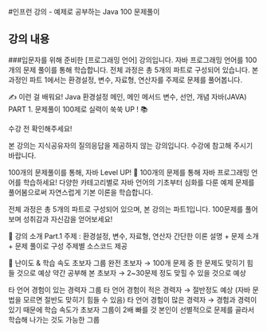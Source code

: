 #인프런 강의 - 예제로 공부하는 Java 100 문제풀이

## 강의 내용

###입문자를 위해 준비한
[프로그래밍 언어] 강의입니다.
자바 프로그래밍 언어를 100개의 문제 풀이를 통해 학습합니다. 전체 과정은 총 5개의 파트로 구성되어 있습니다. 본 과정인 파트 1에서는 환경설정, 변수, 자료형, 연산자를 주제로 문제를 풀어봅니다.

✍️
이런 걸
배워요!
Java 환경설정
메인, 메인 메서드
변수, 선언, 개념
자바(JAVA) PART 1.
문제풀이 100제로 실력이 쑥쑥 UP ! 📚

수강 전 확인해주세요!

본 강의는 지식공유자의 질의응답을 제공하지 않는 강의입니다. 수강에 참고해 주시기 바랍니다.


100개의 문제풀이를 통해,
자바 Level UP! 🌟
100개의 문제를 통해 자바 프로그래밍 언어를 학습하세요! 다양한 카테고리별로 자바 언어의 기초부터 심화를 다룬 예제 문제를 풀어봄으로써 자연스럽게 기본 이론을 학습합니다.

전체 과정은 총 5개의 파트로 구성되어 있으며, 본 강의는 파트1입니다. 100문제를 풀어보며 성취감과 자신감을 얻어보세요!

💚 강의 소개
Part.1 주제 : 환경설정, 변수, 자료형, 연산자
간단한 이론 설명 + 문제 소개 + 문제 풀이로 구성
주제별 소스코드 제공




💚 난이도 & 학습 속도
초보자 그룹
완전 초보자 → 100개 문제 중 한 문제도 맞히기 힘들 것으로 예상
약간 공부해 본 초보자 → 2~30문제 정도 맞힐 수 있을 것으로 예상

타 언어 경험이 있는 경력자 그룹
타 언어 경험이 적은 경력자 → 절반정도 예상 (자바 문법을 모르면 절반도 맞히기 힘들 수 있음)
타 언어 경험이 많은 경력자 → 경험과 경력이 있기 때문에 학습 속도가 초보자 그룹이 2배 빠를 것
본인이 선별적으로 문제를 골라서 학습해 나가는 것도 가능한 그룹

